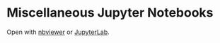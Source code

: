 # Miscellaneous Jupyter Notebooks

Open with [nbviewer](https://nbviewer.jupyter.org/github/beginnerSC/misc/tree/master/) or [JupyterLab](https://mybinder.org/v2/gh/beginnerSC/misc/master?urlpath=lab).

